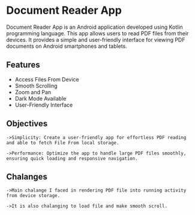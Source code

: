 
# Document Reader App

Document Reader App is an Android application developed using Kotlin programming language. This app allows users to read PDF files from their devices. It provides a simple and user-friendly interface for viewing PDF documents on Android smartphones and tablets.
## Features

- Access Files From Device
- Smooth Scrolling
- Zoom and Pan
- Dark Mode Available
- User-Friendly Interface


## Objectives
    ->Simplicity: Create a user-friendly app for effortless PDF reading and able to fetch File From local storage.

    ->Performance: Optimize the app to handle large PDF files smoothly, ensuring quick loading and responsive navigation.
## Chalanges
    ->Main chalange I faced in rendering PDF file into running activity from device storage.
    
    ->It is also chalanging to load file and make smooth scroll.
